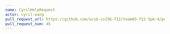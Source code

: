 ```yaml
---
name: CyrilHelpRequest
actor: cyril-wang
pull_request_url: https://github.com/ucsb-cs156-f22/team03-f22-5pm-4/pull/45
pull_request_num: 45
---
```

